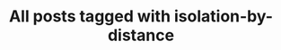 ---
layout: tag
title: "All posts tagged with isolation-by-distance"
permalink: /weblog/tags/isolation-by-distance/
taxonomy: isolation-by-distance
---
